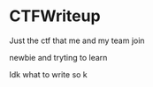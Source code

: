 # CTFWriteup

Just the ctf that me and my team join

newbie and tryting to learn

Idk what to write so k
